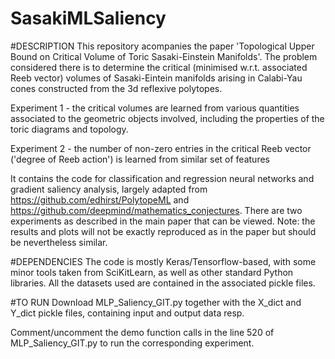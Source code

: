 # SasakiMLSaliency

#DESCRIPTION
This repository acompanies the paper 'Topological Upper Bound on Critical Volume of Toric Sasaki-Einstein Manifolds'. The problem considered there is to determine the critical (minimised w.r.t. associated Reeb vector) volumes of Sasaki-Eintein manifolds arising in Calabi-Yau cones constructed from the 3d reflexive polytopes.  

Experiment 1 - the critical volumes are learned from various quantities associated to the geometric objects involved, including the properties of the toric diagrams and topology.

Experiment 2 - the number of non-zero entries in the critical Reeb vector ('degree of Reeb action') is learned from similar set of features

It contains the code for classification and regression neural networks and gradient saliency analysis, largely adapted from https://github.com/edhirst/PolytopeML and https://github.com/deepmind/mathematics_conjectures. There are two experiments as described in the main paper that can be viewed. 
Note: the results and plots will not be exactly reproduced as in the paper but should be nevertheless similar.

#DEPENDENCIES
The code is mostly Keras/Tensorflow-based, with some minor tools taken from SciKitLearn, as well as other standard Python libraries.
All the datasets used are contained in the associated pickle files. 

#TO RUN
Download MLP_Saliency_GIT.py together with the X_dict and Y_dict pickle files, containing input and output data resp.

Comment/uncomment the demo function calls in the line 520 of MLP_Saliency_GIT.py to run the corresponding experiment.
